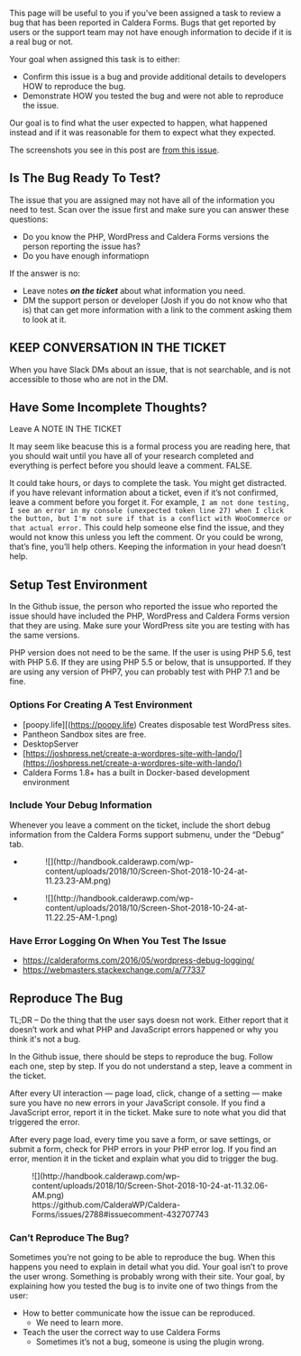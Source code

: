 This page will be useful to you if you've been assigned a task to review a bug that has been reported in Caldera Forms. Bugs that get reported by users or the support team may not have enough information to decide if it is a real bug or not.

Your goal when assigned this task is to either:

*   Confirm this issue is a bug and provide additional details to developers HOW to reproduce the bug.
*   Demonstrate HOW you tested the bug and were not able to reproduce the issue. 

Our goal is to find what the user expected to happen, what happened instead and if it was reasonable for them to expect what they expected.

The screenshots you see in this post are [from this issue](https://github.com/CalderaWP/Caldera-Forms/issues/2788).

## Is The Bug Ready To Test?

The issue that you are assigned may not have all of the information you need to test. Scan over the issue first and make sure you can answer these questions:

*   Do you know the PHP, WordPress and Caldera Forms versions the person reporting the issue has?
*   Do you have enough informatiopn 

If the answer is no:

*   Leave notes _**on the ticket**_ about what information you need.
*   DM the support person or developer (Josh if you do not know who that is) that can get more information with a link to the comment asking them to look at it. 

## KEEP CONVERSATION IN THE TICKET

When you have Slack DMs about an issue, that is not searchable, and is not accessible to those who are not in the DM.

## Have Some Incomplete Thoughts? 
Leave A NOTE IN THE TICKET

It may seem like beacuse this is a formal process you are reading here, that you should wait until you have all of your research completed and everything is perfect before you should leave a comment. FALSE.

It could take hours, or days to complete the task. You might get distracted. if you have relevant information about a ticket, even if it’s not confirmed, leave a comment before you forget it. For example, `I am not done testing, I see an error in my console (unexpected token line 27) when I click the button, but I'm not sure if that is a conflict with WooCommerce or that actual error.` This could help someone else find the issue, and they would not know this unless you left the comment. Or you could be wrong, that’s fine, you’ll help others. Keeping the information in your head doesn’t help.

## Setup Test Environment


In the Github issue, the person who reported the issue who reported the issue should have included the PHP, WordPress and Caldera Forms version that they are using. Make sure your WordPress site you are testing with has the same versions.

PHP version does not need to be the same. If the user is using PHP 5.6, test with PHP 5.6. If they are using PHP 5.5 or below, that is unsupported. If they are using any version of PHP7, you can probably test with PHP 7.1 and be fine.

### Options For Creating A Test Environment

*   [poopy.life][(https://poopy.life) Creates disposable test WordPress sites.
*   Pantheon Sandbox sites are free.
*   DesktopServer
*   [https://joshpress.net/create-a-wordpres-site-with-lando/](https://joshpress.net/create-a-wordpres-site-with-lando/)
*   Caldera Forms 1.8+ has a built in Docker-based development environment


### Include Your Debug Information

Whenever you leave a comment on the ticket, include the short debug information from the Caldera Forms support submenu, under the “Debug” tab.

*   <figure>![](http://handbook.calderawp.com/wp-content/uploads/2018/10/Screen-Shot-2018-10-24-at-11.23.23-AM.png)</figure>

*   <figure>![](http://handbook.calderawp.com/wp-content/uploads/2018/10/Screen-Shot-2018-10-24-at-11.22.25-AM-1.png)</figure>

### Have Error Logging On When You Test The Issue

*   https://calderaforms.com/2016/05/wordpress-debug-logging/
*   https://webmasters.stackexchange.com/a/77337

## Reproduce The Bug

TL;DR – Do the thing that the user says doesn not work. Either report that it doesn’t work and what PHP and JavaScript errors happened or why you think it's not a bug.

In the Github issue, there should be steps to reproduce the bug. Follow each one, step by step. If you do not understand a step, leave a comment in the ticket.

After every UI interaction — page load, click, change of a setting — make sure you have no new errors in your JavaScript console. If you find a JavaScript error, report it in the ticket. Make sure to note what you did that triggered the error.

After every page load, every time you save a form, or save settings, or submit a form, check for PHP errors in your PHP error log. If you find an error, mention it in the ticket and explain what you did to trigger the bug.

<figure class="wp-block-image">![](http://handbook.calderawp.com/wp-content/uploads/2018/10/Screen-Shot-2018-10-24-at-11.32.06-AM.png)

<figcaption>https://github.com/CalderaWP/Caldera-Forms/issues/2788#issuecomment-432707743</figcaption>

</figure>

### Can’t Reproduce The Bug?

Sometimes you’re not going to be able to reproduce the bug. When this happens you need to explain in detail what you did. Your goal isn’t to prove the user wrong. Something is probably wrong with their site. Your goal, by explaining how you tested the bug is to invite one of two things from the user:

*   How to better communicate how the issue can be reproduced.
    *   We need to learn more.
*   Teach the user the correct way to use Caldera Forms
    *   Sometimes it’s not a bug, someone is using the plugin wrong.

